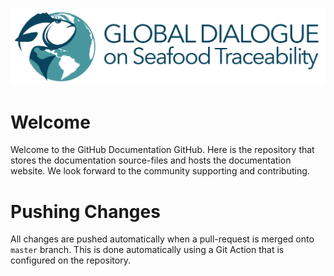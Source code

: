 ![Built-in request link](./src/assets/GDST_Logo.png)
# Welcome 
Welcome to the GitHub Documentation GitHub. Here is the repository that stores the documentation source-files and hosts the documentation website. We look forward to the community supporting and contributing.

# Pushing Changes
All changes are pushed automatically when a pull-request is merged onto `master` branch. This is done automatically using a Git Action that is configured on the repository.
